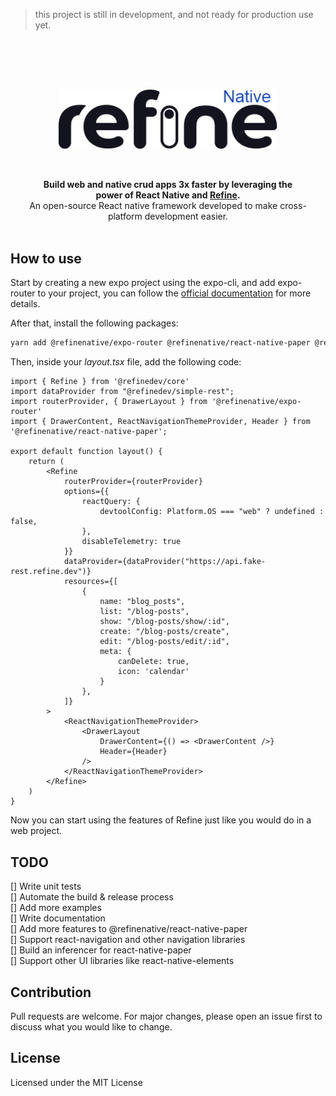 > this project is still in development, and not ready for production use yet.

<br/>
<br/>
<br/>

<div align="center" style="margin: 30px;">
<a href="https://refine.dev/">
  <img src="https://github.com/abdellah711/refinenative/raw/main/logo.png"   style="width:350px;" align="center" />
</a>
<br />
<br />


<br />

<strong>Build web and native crud apps 3x faster by leveraging the power of React Native and [Refine](https://refine.dev/).</strong><br>An open-source React native framework developed to make cross-platform development easier.
<br />
<br />
</div>


## How to use
Start by creating a new expo project using the expo-cli, and add expo-router to your project, you can follow the [official documentation](https://expo.github.io/router/docs/) for more details.

After that, install the following packages:

```sh
yarn add @refinenative/expo-router @refinenative/react-native-paper @refinedev/simple-rest @refinedev/core
```

Then, inside your _layout.tsx_ file, add the following code:

```tsx
import { Refine } from '@refinedev/core'
import dataProvider from "@refinedev/simple-rest";
import routerProvider, { DrawerLayout } from '@refinenative/expo-router'
import { DrawerContent, ReactNavigationThemeProvider, Header } from '@refinenative/react-native-paper';

export default function layout() {
    return (
        <Refine
            routerProvider={routerProvider}
            options={{
                reactQuery: {
                    devtoolConfig: Platform.OS === "web" ? undefined : false,
                },
                disableTelemetry: true
            }}
            dataProvider={dataProvider("https://api.fake-rest.refine.dev")}
            resources={[
                {
                    name: "blog_posts",
                    list: "/blog-posts",
                    show: "/blog-posts/show/:id",
                    create: "/blog-posts/create",
                    edit: "/blog-posts/edit/:id",
                    meta: {
                        canDelete: true,
                        icon: 'calendar'
                    }
                },
            ]}
        >
            <ReactNavigationThemeProvider>
                <DrawerLayout
                    DrawerContent={() => <DrawerContent />}
                    Header={Header}
                />
            </ReactNavigationThemeProvider>
        </Refine>
    )
}
```

Now you can start using the features of Refine just like you would do in a web project.

## TODO
[] Write unit tests
<br/>
[] Automate the build & release process
<br/>
[] Add more examples
<br/>
[] Write documentation
<br/>
[] Add more features to @refinenative/react-native-paper
<br/>
[] Support react-navigation and other navigation libraries
<br/>
[] Build an inferencer for react-native-paper
<br/>
[] Support other UI libraries like react-native-elements

## Contribution
Pull requests are welcome. For major changes, please open an issue first to discuss what you would like to change.








## License

Licensed under the MIT License
